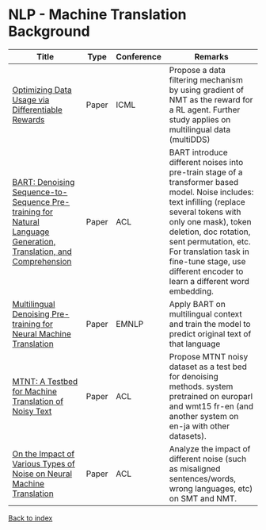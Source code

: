 # NLP - Machine Translation Background
|Title|Type|Conference|Remarks
|--|--|--|--|
|[Optimizing Data Usage via Differentiable Rewards](https://arxiv.org/pdf/1911.10088.pdf)|Paper|ICML|Propose a data filtering mechanism by using gradient of NMT as the reward for a RL agent. Further study applies on multilingual data (multiDDS)|
|[BART: Denoising Sequence-to-Sequence Pre-training for Natural Language Generation, Translation, and Comprehension](https://arxiv.org/pdf/1910.13461.pdf)|Paper|ACL|BART introduce different noises into pre-train stage of a transformer based model. Noise includes: text infilling (replace several tokens with only one mask), token deletion, doc rotation, sent permutation, etc. For translation task in fine-tune stage, use different encoder to learn a different word embedding.|
|[Multilingual Denoising Pre-training for Neural Machine Translation](https://arxiv.org/pdf/2001.08210.pdf)|Paper|EMNLP| Apply BART on multilingual context and train the model to predict original text of that language|
|[MTNT: A Testbed for Machine Translation of Noisy Text](https://arxiv.org/pdf/1809.00388.pdf)|Paper|ACL|Propose MTNT noisy dataset as a test bed for denoising methods. system pretrained on europarl and wmt15 fr-en (and another system on en-ja with other datasets).|
|[On the Impact of Various Types of Noise on Neural Machine Translation](https://arxiv.org/pdf/1805.12282.pdf)|Paper|ACL|Analyze the impact of different noise (such as misaligned sentences/words, wrong languages, etc) on SMT and NMT.|

[Back to index](../../README.md)
